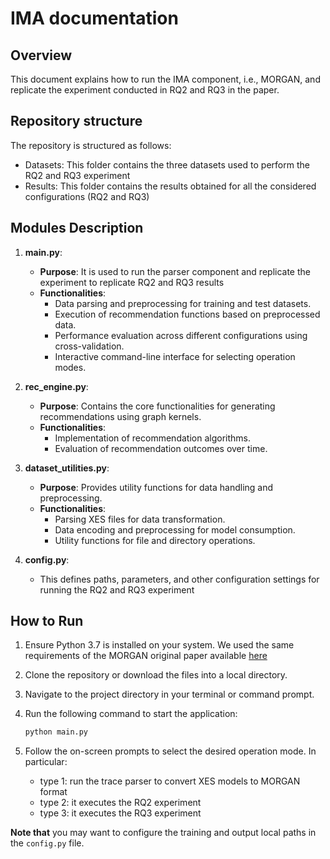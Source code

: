 # IMA documentation

## Overview

This document explains how to run the IMA component, i.e., MORGAN, and replicate the experiment conducted in RQ2 and RQ3 in the paper.


## Repository structure 
 The repository is structured as follows:
 - Datasets: This folder contains the three datasets used to perform the RQ2 and RQ3 experiment
 - Results: This folder contains the results obtained for all the considered configurations (RQ2 and RQ3)

## Modules Description

1. **main.py**:
   - **Purpose**: It is used to run the parser component and replicate the experiment to replicate RQ2 and RQ3 results 
   - **Functionalities**:
     - Data parsing and preprocessing for training and test datasets.
     - Execution of recommendation functions based on preprocessed data.
     - Performance evaluation across different configurations using cross-validation.
     - Interactive command-line interface for selecting operation modes.

2. **rec_engine.py**:
   - **Purpose**: Contains the core functionalities for generating recommendations using graph kernels.
   - **Functionalities**:
     - Implementation of recommendation algorithms.
     - Evaluation of recommendation outcomes over time.

3. **dataset_utilities.py**:
   - **Purpose**: Provides utility functions for data handling and preprocessing.
   - **Functionalities**:
     - Parsing XES files for data transformation.
     - Data encoding and preprocessing for model consumption.
     - Utility functions for file and directory operations.

4. **config.py**:
     - This defines paths, parameters, and other configuration settings for running the RQ2 and RQ3 experiment

## How to Run

1. Ensure Python 3.7 is installed on your system. We used the same requirements of the MORGAN original paper available [here](https://github.com/MDEGroup/MORGAN)
2. Clone the repository or download the files into a local directory.
3. Navigate to the project directory in your terminal or command prompt.
4. Run the following command to start the application:
   ```bash
   python main.py
      ```   
5. Follow the on-screen prompts to select the desired operation mode. In particular: 

      -  type 1: run the trace parser to convert XES models to MORGAN format
      -  type 2: it executes the RQ2 experiment
      -  type 3: it executes the RQ3 experiment
  
**Note that** you may want to configure the training and output local paths in the ```config.py```  file. 